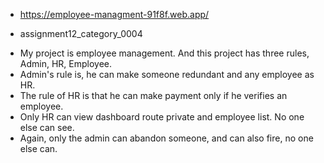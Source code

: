<!-- site link -->
* https://employee-managment-91f8f.web.app/
<!-- Assignment category -->
* assignment12_category_0004

<!-- My Project Features -->


* My project is employee management. And this project has three rules, Admin, HR, Employee.
* Admin's rule is, he can make someone redundant and any employee as HR.
* The rule of HR is that he can make payment only if he verifies an employee.
* Only HR can view dashboard route private and employee list. No one else can see.
* Again, only the admin can abandon someone, and can also fire, no one else can.